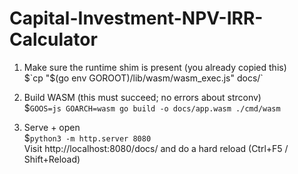 # Capital-Investment-NPV-IRR-Calculator

1. Make sure the runtime shim is present (you already copied this)  
$`cp "$(go env GOROOT)/lib/wasm/wasm_exec.js" docs/`

1. Build WASM (this must succeed; no errors about strconv)  
$`GOOS=js GOARCH=wasm go build -o docs/app.wasm ./cmd/wasm`

1. Serve + open  
$`python3 -m http.server 8080`   
Visit http://localhost:8080/docs/ and do a hard reload (Ctrl+F5 / Shift+Reload)







